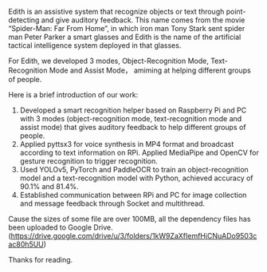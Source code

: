 Edith is an assistive system that recognize objects or text through point-detecting and give auditory feedback. This name comes from the movie “Spider-Man: Far From Home”, in which iron man Tony Stark sent spider man Peter Parker a smart glasses and Edith is the name of the artificial tactical intelligence system deployed in that glasses.
 
For Edith, we developed 3 modes, Object-Recognition Mode, Text-Recognition Mode and Assist Mode， amiming at helping different groups of people. 

Here is a brief introduction of our work:
1. Developed a smart recognition helper based on Raspberry Pi and PC with 3 modes (object-recognition mode, text-recognition mode and assist mode) that gives auditory feedback to help different groups of people.
2. Applied pyttsx3 for voice synthesis in MP4 format and broadcast according to text information on RPi. Applied MediaPipe and OpenCV for gesture recognition to trigger recognition.
3. Used YOLOv5, PyTorch and PaddleOCR to train an object-recognition model and a text-recognition model with Python, achieved accuracy of 90.1% and 81.4%. 
4. Established communication between RPi and PC for image collection and message feedback through Socket and multithread.

Cause the sizes of some file are over 100MB, all the dependency files has been uploaded to Google Drive.
(https://drive.google.com/drive/u/3/folders/1kW9ZaXfIemfHjCNuADo9503cac80h5UU)

Thanks for reading.
